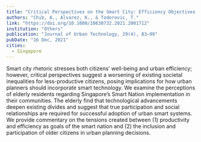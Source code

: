 ```yaml
---
title: "Critical Perspectives on the Smart City: Efficiency Objectives vs Inclusion Ideals"
authors: "Chib, A., Alvarez, K., & Todorovic, T."
link: "https://doi.org/10.1080/10630732.2021.2001712"
institution: "Others"
publication: "Journal of Urban Technology, 29(4), 83–99"
pubDate: "16 Dec, 2021"
cities:
  - Singapore
---
```


Smart city rhetoric stresses both citizens’ well-being and urban efficiency; however, critical perspectives suggest a worsening of existing societal inequalities for less-productive citizens, posing implications for how urban planners should incorporate smart technology. We examine the perceptions of elderly residents regarding Singapore’s Smart Nation implementation in their communities. The elderly find that technological advancements deepen existing divides and suggest that true participation and social relationships are required for successful adoption of urban smart systems. We provide commentary on the tensions created between (1) productivity and efficiency as goals of the smart nation and (2) the inclusion and participation of older citizens in urban planning decisions.